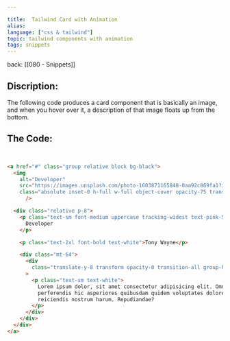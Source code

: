 ```yaml
---

title:  Tailwind Card with Animation
alias:
language: ["css & tailwind"]
topic: tailwind components with animation
tags: snippets
---
```


back: [[080 - Snippets]]


## Discription: 

The following code produces a card component that is basically an image, and when you hover over it, a description of that image floats up from the bottom.



## The Code: 

```html


<a href="#" class="group relative block bg-black">
  <img
    alt="Developer"
    src="https://images.unsplash.com/photo-1603871165848-0aa92c869fa1?ixlib=rb-1.2.1&ixid=MnwxMjA3fDB8MHxwaG90by1wYWdlfHx8fGVufDB8fHx8&auto=format&fit=crop&w=772&q=80"
    class="absolute inset-0 h-full w-full object-cover opacity-75 transition-opacity group-hover:opacity-50"
	  />

  <div class="relative p-8">
    <p class="text-sm font-medium uppercase tracking-widest text-pink-500">
      Developer
    </p>

    <p class="text-2xl font-bold text-white">Tony Wayne</p>

    <div class="mt-64">
      <div
        class="translate-y-8 transform opacity-0 transition-all group-hover:translate-y-0 group-hover:opacity-100"
      >
        <p class="text-sm text-white">
          Lorem ipsum dolor, sit amet consectetur adipisicing elit. Omnis
          perferendis hic asperiores quibusdam quidem voluptates doloremque
          reiciendis nostrum harum. Repudiandae?
        </p>
      </div>
    </div>
  </div>
</a>


```
